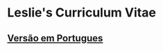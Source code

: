# Leslie's Curriculum Vitae

## [Versão em Portugues](https://github.com/watter/vitae/blob/master/cv-pt_BR.org)
